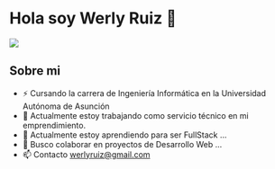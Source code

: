 <div align "center">
<h1 alig="center">Hola soy Werly Ruiz 👋</h1>
</div>
<img src="https://imgur.com/a/AsYq8AX.png">


## Sobre mi
- ⚡ Cursando la carrera de Ingeniería Informática en la Universidad Autónoma de Asunción
- 🔭 Actualmente estoy trabajando como servicio técnico en mi emprendimiento.
- 🌱 Actualmente estoy aprendiendo para ser FullStack ...
- 👯 Busco colaborar en proyectos de Desarrollo Web ...
- 📫 Contacto werlyruiz@gmail.com

